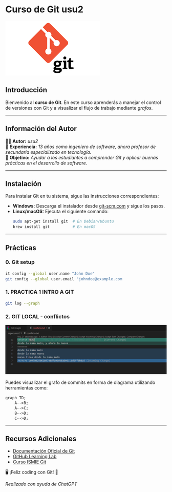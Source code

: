 # Curso de Git usu2

![Git](/assets/gitLogo.png)


## Introducción

Bienvenido al **curso de Git**. En este curso aprenderás a manejar el control de versiones con Git y a visualizar el flujo de trabajo mediante _grafos_.

---

## Información del Autor

👨‍🏫 **Autor:** *usu2*  
📍 **Experiencia:** *13 años como ingeniero de software, ahora profesor de secundaria especializado en tecnología.*  
🎯 **Objetivo:** *Ayudar a los estudiantes a comprender Git y aplicar buenas prácticas en el desarrollo de software.*

---

## Instalación

Para instalar Git en tu sistema, sigue las instrucciones correspondientes:

- **Windows:** Descarga el instalador desde [git-scm.com](https://git-scm.com/) y sigue los pasos.
- **Linux/macOS:** Ejecuta el siguiente comando:
  ```sh
  sudo apt-get install git  # En Debian/Ubuntu
  brew install git          # En macOS
  ```

---

## Prácticas

### 0. Git setup
```sh
it config --global user.name "John Doe"
git config --global user.email "johndoe@example.com
```

### 1. PRACTICA 1 INTRO A GIT
```sh
git log --graph
```

### 2. GIT LOCAL - conflictos

![conflicto](/assets/resolucionConflicto.png)

Puedes visualizar el grafo de commits en forma de diagrama utilizando herramientas como:

```mermaid
graph TD;
    A-->B;
    A-->C;
    B-->D;
    C-->D;
```
---

## Recursos Adicionales

- [Documentación Oficial de Git](https://git-scm.com/doc)
- [GitHub Learning Lab](https://lab.github.com/)
- [Curso ISMIE Git](https://github.com/oscarnovillo/Curso-de-Git-ISMIE)

🖥️ ¡Feliz coding con Git! 🚀

*Realizado con ayuda de ChatGPT*